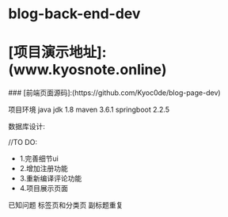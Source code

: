 # blog-back-end-dev
<h1> [项目演示地址]:(www.kyosnote.online)</h1>
### [前端页面源码]:(https://github.com/Kyoc0de/blog-page-dev)

项目环境
java jdk 1.8
maven 3.6.1
springboot 2.2.5

数据库设计:


//TO DO: 
* 1.完善细节ui
* 2.增加注册功能
* 3.重新编译评论功能
* 4.项目展示页面

已知问题
标签页和分类页 副标题重复
